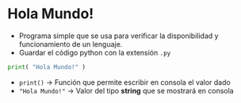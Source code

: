 # Hola Mundo!

- Programa simple que se usa para verificar la disponibilidad y funcionamiento de un lenguaje.
- Guardar el código python con la extensión `.py`

```py
print( "Hola Mundo!" )
```

- `print()` → Función que permite escribir en consola el valor dado
- `"Hola Mundo!"` → Valor del tipo **string** que se mostrará en consola
